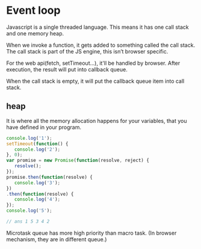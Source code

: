 # Event loop


Javascript is a single threaded language. This means it has one call stack and one memory heap.

When we invoke a function, it gets added to something called the call stack. The call stack is part of the JS engine, this isn’t browser specific.

For the web api(fetch, setTimeout...), it'll be handled by browser. After execution, the result will put into callback queue.

When the call stack is empty, it will put the callback queue item into call stack.


## heap

It is where all the memory allocation happens for your variables, that you have defined in your program.


```js
console.log('1');
setTimeout(function() {
   console.log('2');
}, 0);
var promise = new Promise(function(resolve, reject) {
   resolve();
});
promise.then(function(resolve) {
   console.log('3');
})
.then(function(resolve) {
   console.log('4');
});
console.log('5');

// ans 1 5 3 4 2
```

Microtask queue has more high priority than macro task. (In browser mechanism, they are in different queue.)
